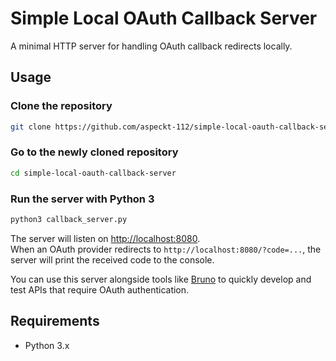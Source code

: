 # Simple Local OAuth Callback Server

A minimal HTTP server for handling OAuth callback redirects locally.

## Usage

### Clone the repository

```sh
git clone https://github.com/aspeckt-112/simple-local-oauth-callback-server.git
```
### Go to the newly cloned repository
```sh
cd simple-local-oauth-callback-server
```

### Run the server with Python 3

```sh
python3 callback_server.py
```

The server will listen on [http://localhost:8080](http://localhost:8080).  
When an OAuth provider redirects to `http://localhost:8080/?code=...`, the server will print the received code to the console.

You can use this server alongside tools like [Bruno](https://www.usebruno.com) to quickly develop and test APIs that require OAuth authentication.

## Requirements

- Python 3.x